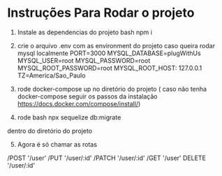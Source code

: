 # Instruções Para Rodar o projeto

1. Instale as dependencias do projeto
bash
 npm i 


2. crie o arquivo .env com as environment do projeto caso queira rodar mysql localmente
PORT=3000
MYSQL_DATABASE=plugWithUs
MYSQL_USER=root
MYSQL_PASSWORD=root
MYSQL_ROOT_PASSWORD=root
MYSQL_ROOT_HOST: 127.0.0.1
TZ=America/Sao_Paulo



3. rode docker-compose up no diretório do projeto ( caso não tenha docker-compose seguir os passos da instalação https://docs.docker.com/compose/install/)

4. rode
bash
 npx sequelize db:migrate
 
dentro do diretório do projeto

5. Agora é só chamar as rotas

/POST '/user'
/PUT '/user/:id'
/PATCH '/user/:id'
/GET '/user'
DELETE '/user/:id'